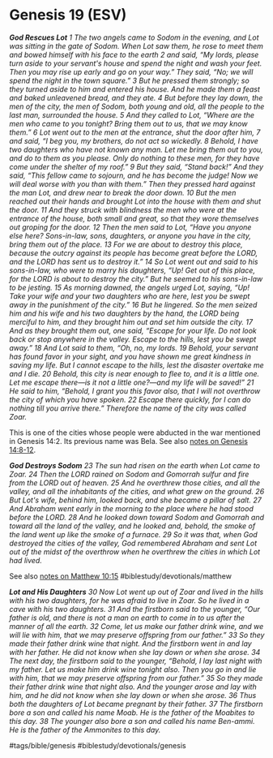 # Genesis 19 (ESV) 
***God Rescues Lot***
*1 The two angels came to Sodom in the evening, and Lot was sitting in the gate of Sodom. When Lot saw them, he rose to meet them and bowed himself with his face to the earth 2 and said, “My lords, please turn aside to your servant's house and spend the night and wash your feet. Then you may rise up early and go on your way.” They said, “No; we will spend the night in the town square.” 3 But he pressed them strongly; so they turned aside to him and entered his house. And he made them a feast and baked unleavened bread, and they ate.*
*4 But before they lay down, the men of the city, the men of Sodom, both young and old, all the people to the last man, surrounded the house. 5 And they called to Lot, “Where are the men who came to you tonight? Bring them out to us, that we may know them.” 6 Lot went out to the men at the entrance, shut the door after him, 7 and said, “I beg you, my brothers, do not act so wickedly. 8 Behold, I have two daughters who have not known any man. Let me bring them out to you, and do to them as you please. Only do nothing to these men, for they have come under the shelter of my roof.” 9 But they said, “Stand back!” And they said, “This fellow came to sojourn, and he has become the judge! Now we will deal worse with you than with them.” Then they pressed hard against the man Lot, and drew near to break the door down. 10 But the men reached out their hands and brought Lot into the house with them and shut the door. 11 And they struck with blindness the men who were at the entrance of the house, both small and great, so that they wore themselves out groping for the door.*
*12 Then the men said to Lot, “Have you anyone else here? Sons-in-law, sons, daughters, or anyone you have in the city, bring them out of the place. 13 For we are about to destroy this place, because the outcry against its people has become great before the LORD, and the LORD has sent us to destroy it.” 14 So Lot went out and said to his sons-in-law, who were to marry his daughters, “Up! Get out of this place, for the LORD is about to destroy the city.” But he seemed to his sons-in-law to be jesting.*
*15 As morning dawned, the angels urged Lot, saying, “Up! Take your wife and your two daughters who are here, lest you be swept away in the punishment of the city.” 16 But he lingered. So the men seized him and his wife and his two daughters by the hand, the LORD being merciful to him, and they brought him out and set him outside the city. 17 And as they brought them out, one said, “Escape for your life. Do not look back or stop anywhere in the valley. Escape to the hills, lest you be swept away.” 18 And Lot said to them, “Oh, no, my lords. 19 Behold, your servant has found favor in your sight, and you have shown me great kindness in saving my life. But I cannot escape to the hills, lest the disaster overtake me and I die. 20 Behold, this city is near enough to flee to, and it is a little one. Let me escape there—is it not a little one?—and my life will be saved!” 21 He said to him, “Behold, I grant you this favor also, that I will not overthrow the city of which you have spoken. 22 Escape there quickly, for I can do nothing till you arrive there.” Therefore the name of the city was called Zoar.*

This is one of the cities whose people were abducted in the war mentioned in Genesis 14:2. Its previous name was Bela. See also [notes on Genesis 14:8-12](bear://x-callback-url/open-note?id=4376B6B3-BEDC-4B56-AC6A-E5A016C6754C-4910-00013286C04D0C21).

***God Destroys Sodom***
*23 The sun had risen on the earth when Lot came to Zoar. 24 Then the LORD rained on Sodom and Gomorrah sulfur and fire from the LORD out of heaven. 25 And he overthrew those cities, and all the valley, and all the inhabitants of the cities, and what grew on the ground. 26 But Lot's wife, behind him, looked back, and she became a pillar of salt.*
*27 And Abraham went early in the morning to the place where he had stood before the LORD. 28 And he looked down toward Sodom and Gomorrah and toward all the land of the valley, and he looked and, behold, the smoke of the land went up like the smoke of a furnace.*
*29 So it was that, when God destroyed the cities of the valley, God remembered Abraham and sent Lot out of the midst of the overthrow when he overthrew the cities in which Lot had lived.*

See also [notes on Matthew 10:15](bear://x-callback-url/open-note?id=3507D01E-5669-4A35-BA14-FBD1B6C8DC26-4910-0000A6C35AC6F76C) #biblestudy/devotionals/matthew

***Lot and His Daughters***
*30 Now Lot went up out of Zoar and lived in the hills with his two daughters, for he was afraid to live in Zoar. So he lived in a cave with his two daughters. 31 And the firstborn said to the younger, “Our father is old, and there is not a man on earth to come in to us after the manner of all the earth. 32 Come, let us make our father drink wine, and we will lie with him, that we may preserve offspring from our father.” 33 So they made their father drink wine that night. And the firstborn went in and lay with her father. He did not know when she lay down or when she arose.*
*34 The next day, the firstborn said to the younger, “Behold, I lay last night with my father. Let us make him drink wine tonight also. Then you go in and lie with him, that we may preserve offspring from our father.” 35 So they made their father drink wine that night also. And the younger arose and lay with him, and he did not know when she lay down or when she arose. 36 Thus both the daughters of Lot became pregnant by their father. 37 The firstborn bore a son and called his name Moab. He is the father of the Moabites to this day. 38 The younger also bore a son and called his name Ben-ammi. He is the father of the Ammonites to this day.*

#tags/bible/genesis
#biblestudy/devotionals/genesis
